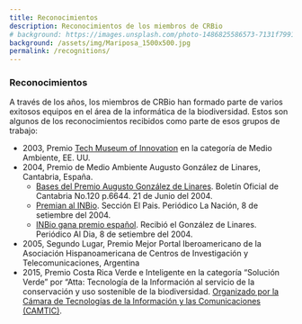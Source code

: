 ```yaml
---
title: Reconocimientos
description: Reconocimientos de los miembros de CRBio
# background: https://images.unsplash.com/photo-1486825586573-7131f7991bdd?auto=format&w=2000
background: /assets/img/Mariposa_1500x500.jpg
permalink: /recognitions/
---
```


### Reconocimientos
A través de los años, los miembros de CRBio han formado parte de varios exitosos equipos en el área de la informática de la biodiversidad.  Estos son algunos de los reconocimientos recibidos como parte de esos grupos de trabajo:

- 2003, Premio [Tech Museum of Innovation](www.techmuseum.org) en la categoría de Medio Ambiente, EE. UU.
- 2004, Premio de Medio Ambiente Augusto González de Linares, Cantabria, España.
  - [Bases del Premio Augusto González de Linares](https://boc.cantabria.es/boces/verAnuncioAction.do?idAnuBlob=67716). Boletín Oficial de Cantabria No.120 p.6644. 21 de Junio del 2004. 
  - [Premian al INBio](https://www.nacion.com/archivo/premian-al-inbio/G2WSZHF6VJGSBGAL3GZYEQ4AOU/story/). Sección El Pais. Periódico La Nación, 8 de setiembre del 2004.
  - [INBio gana premio español](http://wvw.aldia.cr/ad_ee/2004/septiembre/08/sociedad6.html). Recibió el González de Linares. Periódico Al Dia, 8 de setiembre del 2004.
- 2005, Segundo Lugar, Premio Mejor Portal Iberoamericano de la Asociación Hispanoamericana de Centros de Investigación y Telecomunicaciones, Argentina
- 2015, Premio Costa Rica Verde e Inteligente en la categoría “Solución Verde” por “Atta: Tecnología de la Información al servicio de la conservación y uso sostenible de la biodiversidad. [Organizado por la Cámara de Tecnologías de la Información y las Comunicaciones (CAMTIC)](https://www.camtic.org/uncategorized/camtic-premio-a-lo-mejor-del-sector-de-tecnologias-digitales-del-pais/).
